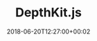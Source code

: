 ---
path: "/depthkit-js"
date: "2018-06-20T12:27:00+00:02"
title: "DepthKit.js"
tags: ["Augmented Reality", "Virtual Reality", "Tools"]
thumbnail: "https://i.imgur.com/TPAgkmL.gif"
cover: "depthkitjs_cover.png"
embed: ''
about: "DepthKit.js is a plugin for visualising DepthKit volumteric captures using Three.js in WebGL. The plugin requires Three.js and a DepthKit combined-per-pixel video export from Visualise."
links: [['Github', 'https://github.com/juniorxsound/DepthKit.js'], ['Documentation', 'https://juniorxsound.github.io/DepthKit.js/'], ['npm package', 'https://www.npmjs.com/package/depthkit']]
components: [['code', 'Javascript, GLSL'], ['software', 'DepthKit'], ['3d', 'Three.js']]
credits: ''
press: []
excerpt: "A WebVR plugin for rendering volumetric video."
---